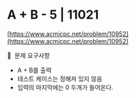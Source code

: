 # A + B - 5 | 11021

[https://www.acmicpc.net/problem/10952](https://www.acmicpc.net/problem/10952)

🙏  문제 요구사항

- A + B를 출력
- 테스트 케이스는 정해져 있지 않음
- 입력의 마지막에는 0 두개가 들어온다.